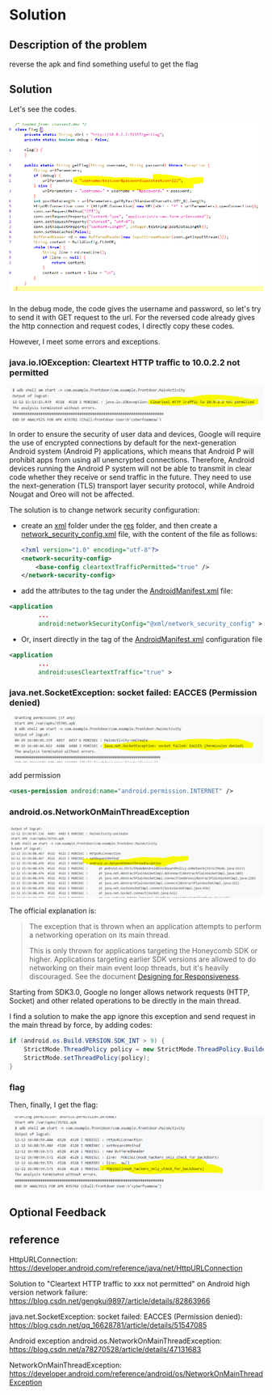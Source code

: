 # Solution


## Description of the problem

reverse the apk and find something useful to get the flag

## Solution

Let's see the codes.

<img src="screenshots/_exploitation/frontdoor/r1.PNG" alt="codes" style="zoom:100%;" />

In the debug mode, the code gives the username and password, so let's try to send it with GET request to the url. For the reversed code already gives the http connection and request codes, I directly copy these codes.

However, I meet some errors and exceptions.

### java.io.IOException: Cleartext HTTP traffic to 10.0.2.2 not permitted

<img src="screenshots/_exploitation/frontdoor/cleartext.PNG" alt="java.io.IOException: Cleartext HTTP traffic to 10.0.2.2 not permitted" style="zoom:100%;" />

In order to ensure the security of user data and devices, Google will require the use of encrypted connections by default for the next-generation Android system (Android P) applications, which means that Android P will prohibit apps from using all unencrypted connections. Therefore, Android devices running the Android P system will not be able to transmit in clear code whether they receive or send traffic in the future. They need to use the next-generation (TLS) transport layer security protocol, while Android Nougat and Oreo will not be affected.

The solution is to change network security configuration:

- create an [xml](AndroidStudioProjects_exploitation/frontdoor/app/src/main/res/xml) folder under the [res](AndroidStudioProjects_exploitation/frontdoor/app/src/main/res) folder, and then create a [network_security_config.xml](AndroidStudioProjects_exploitation/frontdoor/app/src/main/res/xml/network_security_config.xml) file, with the content of the file as follows:

  ```xml
  <?xml version="1.0" encoding="utf-8"?>
  <network-security-config>
      <base-config cleartextTrafficPermitted="true" />
  </network-security-config>
  ```

- add the attributes to the <application> tag under the [AndroidManifest.xml](AndroidStudioProjects_exploitation/frontdoor/app/src/main/AndroidManifest.xml) file:

```xml
<application
        ...
        android:networkSecurityConfig="@xml/network_security_config" >
```

- Or, insert directly in the <application> tag of the [AndroidManifest.xml](AndroidStudioProjects_exploitation/frontdoor/app/src/main/AndroidManifest.xml) configuration file

```xml
<application
        ...
        android:usesCleartextTraffic="true" >
```



### java.net.SocketException: socket failed: EACCES (Permission denied)

<img src="screenshots/_exploitation/frontdoor/EACCES.PNG" alt="ava.net.SocketException: socket failed: EACCES (Permission denied)" style="zoom:100%;" />

add permission

```xml
<uses-permission android:name="android.permission.INTERNET" />
```



### android.os.NetworkOnMainThreadException

<img src="screenshots/_exploitation/frontdoor/NetworkOnMainThreadException.PNG" alt="NetworkOnMainThreadException" style="zoom:100%;" />

The official explanation is:

> The exception that is thrown when an application attempts to perform a networking operation on its main thread.
>
> This is only thrown for applications targeting the Honeycomb SDK or higher. Applications targeting earlier SDK versions are allowed to do networking on their main event loop threads, but it's heavily discouraged. See the document [Designing for Responsiveness](https://developer.android.com/guide/practices/design/responsiveness).

Starting from SDK3.0, Google no longer allows network requests (HTTP, Socket) and other related operations to be directly in the main thread.

I find a solution to make the app ignore this exception and send request in the main thread by force, by adding codes:

```java
if (android.os.Build.VERSION.SDK_INT > 9) {
    StrictMode.ThreadPolicy policy = new StrictMode.ThreadPolicy.Builder().permitAll().build();
    StrictMode.setThreadPolicy(policy);
}
```



### flag

Then, finally, I get the flag:

<img src="screenshots/_exploitation/frontdoor/fnob.PNG" alt="flag" style="zoom:100%;" />






## Optional Feedback



## reference

HttpURLConnection: https://developer.android.com/reference/java/net/HttpURLConnection

Solution to "Cleartext HTTP traffic to xxx not permitted" on Android high version network failure: https://blog.csdn.net/gengkui9897/article/details/82863966

java.net.SocketException: socket failed: EACCES (Permission denied): https://blog.csdn.net/qq_16628781/article/details/51547085

Android exception android.os.NetworkOnMainThreadException: https://blog.csdn.net/a78270528/article/details/47131683

NetworkOnMainThreadException: https://developer.android.com/reference/android/os/NetworkOnMainThreadException